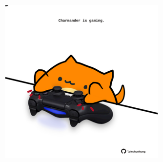 <!-- built at 28/12/2023, 02:08:40 UTC -->
<p align="center">
  <img width="500" height="500" src="./ReadmeImage.svg">
</p>

